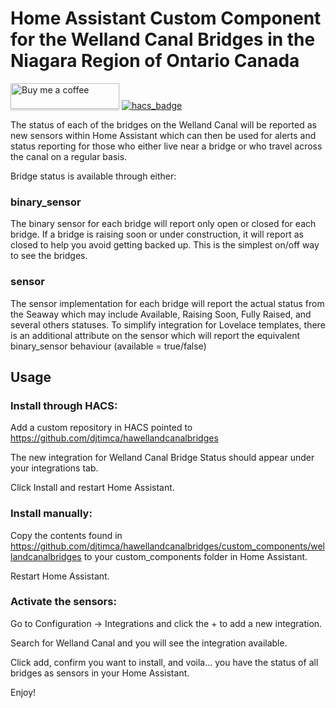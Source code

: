 # Home Assistant Custom Component for the Welland Canal Bridges in the Niagara Region of Ontario Canada

<a target="_blank" href="https://www.buymeacoffee.com/djtimca"><img src="https://www.buymeacoffee.com/assets/img/custom_images/orange_img.png" alt="Buy me a coffee" style="height: 41px !important;width: 174px !important;box-shadow: 0px 3px 2px 0px rgba(190, 190, 190, 0.5) !important;-webkit-box-shadow: 0px 3px 2px 0px rgba(190, 190, 190, 0.5) !important;"></a> [![hacs_badge](https://img.shields.io/badge/HACS-Custom-orange.svg?style=for-the-badge)](https://github.com/hacs/integration)

The status of each of the bridges on the Welland Canal will be reported as new sensors within Home Assistant which can then be used for alerts and status reporting for those who either live near a bridge or who travel across the canal on a regular basis.

Bridge status is available through either:

### binary_sensor
The binary sensor for each bridge will report only open or closed for each bridge. If a bridge is raising soon or under construction, it will report as closed to help you avoid getting backed up. This is the simplest on/off way to see the bridges.

### sensor
The sensor implementation for each bridge will report the actual status from the Seaway which may include Available, Raising Soon, Fully Raised, and several others statuses. To simplify integration for Lovelace templates, there is an additional attribute on the sensor which will report the equivalent binary_sensor behaviour (available = true/false)

## Usage

### Install through HACS:

Add a custom repository in HACS pointed to https://github.com/djtimca/hawellandcanalbridges

The new integration for Welland Canal Bridge Status should appear under your integrations tab.

Click Install and restart Home Assistant.

### Install manually:

Copy the contents found in https://github.com/djtimca/hawellandcanalbridges/custom_components/wellandcanalbridges to your custom_components folder in Home Assistant.

Restart Home Assistant.

### Activate the sensors:

Go to Configuration -> Integrations and click the + to add a new integration.

Search for Welland Canal and you will see the integration available.

Click add, confirm you want to install, and voila... you have the status of all bridges as sensors in your Home Assistant.

Enjoy!
